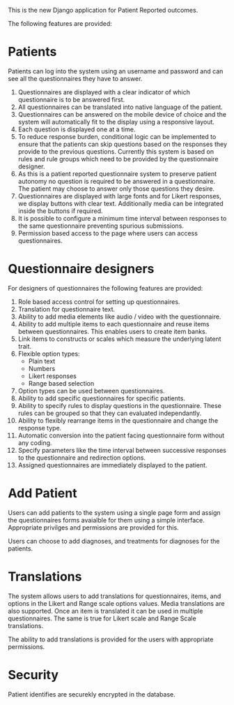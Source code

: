 This is the new Django application for Patient Reported outcomes. 

The following features are provided:

# Patients

Patients can log into the system using an username and password and can see all the questionnaires they have to answer.

1. Questionnaires are displayed with a clear indicator of which questionnaire is to be answered first.  
2. All questionnaires can be translated into native language of the patient.  
3. Questionnaires can be answered on the mobile device of choice and the system will automatically fit to the display using a responsive layout.  
4. Each question is displayed one at a time.   
5. To reduce response burden, conditional logic can be implemented to ensure that the patients can skip questions based on the responses they provide to the previous questions. Currently this system is based on rules and rule groups which need to be provided by the questionnaire designer.  
6. As this is a patient reported questionnaire system to preserve patient autonomy no question is required to be answered in a questionnaire. The patient may choose to answer only those questions they desire.  
7. Questionnaires are displayed with large fonts and for Likert responses, we display buttons with clear text. Additionally media can be integrated inside the buttons if required.   
8. It is possible to configure a minimum time interval between responses to the same questionnaire preventing spurious submissions.   
9. Permission based access to the page where users can access questionnaires.   

# Questionnaire designers

For designers of questionnaires the following features are provided:  
1. Role based access control for setting up questionnaires. 
2. Translation for questionnaire text.
3. Ability to add media elements like audio / video with the questionnaire. 
4. Ability to add multiple items to each questionnaire and reuse items between questionnaires. This enables users to create item banks. 
5. Link items to constructs or scales which measure the underlying latent trait. 
6. Flexible option types:
    - Plain text
    - Numbers
    - Likert responses
    - Range based selection
7. Option types can be used between questionnaires. 
8. Ability to add specific questionnaires for specific patients. 
9. Ability to specify rules to display questions in the questionnaire. These rules can be grouped so that they can evaluated independantly. 
10. Ability to flexibly rearrange items in the questionnaire and change the response type. 
11. Automatic conversion into the patient facing questionnaire form without any coding. 
12. Specify parameters like the time interval between successive responses to the questionnaire and redirection options. 
13. Assigned questionnaires are immediately displayed to the patient.

# Add Patient

Users can add patients to the system using a single page form and assign the questionnaires forms avaialble for them using a simple interface. Appropriate privilges and permissions are provided for this.

Users can choose to add diagnoses, and treatments for diagnoses for the patients. 

# Translations
The system allows users to add translations for questionnaires, items, and options in the Likert and Range scale options values. Media translations are also supported. Once an item is translated it can be used in multiple questionnaires. The same is true for Likert scale and Range Scale translations. 

The ability to add translations is provided for the users with appropriate permissions. 


# Security

Patient identifies are securekly encrypted in the database. 